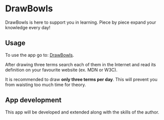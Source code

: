 # DrawBowls

DrawBowls is here to support you in learning. Piece by piece expand your knowledge every day!

## Usage

To use the app go to: [DrawBowls]().

After drawing three terms search each of them in the Internet and read its definition on your favourite website (ex. MDN or W3C).

It is recommended to draw **only three terms per day**. This will prevent you from waisting too much time for theory.

## App development

This app will be developed and extended along with the skills of the author.
